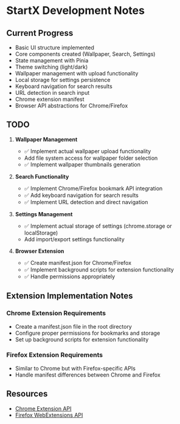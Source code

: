 # StartX Development Notes

## Current Progress
- Basic UI structure implemented
- Core components created (Wallpaper, Search, Settings)
- State management with Pinia
- Theme switching (light/dark)
- Wallpaper management with upload functionality
- Local storage for settings persistence
- Keyboard navigation for search results
- URL detection in search input
- Chrome extension manifest
- Browser API abstractions for Chrome/Firefox

## TODO
1. **Wallpaper Management**
   - ✅ Implement actual wallpaper upload functionality
   - Add file system access for wallpaper folder selection
   - ✅ Implement wallpaper thumbnails generation

2. **Search Functionality**
   - ✅ Implement Chrome/Firefox bookmark API integration
   - ✅ Add keyboard navigation for search results
   - ✅ Implement URL detection and direct navigation

3. **Settings Management**
   - ✅ Implement actual storage of settings (chrome.storage or localStorage)
   - Add import/export settings functionality

4. **Browser Extension**
   - ✅ Create manifest.json for Chrome/Firefox
   - ✅ Implement background scripts for extension functionality
   - ✅ Handle permissions appropriately

## Extension Implementation Notes

### Chrome Extension Requirements
- Create a manifest.json file in the root directory
- Configure proper permissions for bookmarks and storage
- Set up background scripts for extension functionality

### Firefox Extension Requirements
- Similar to Chrome but with Firefox-specific APIs
- Handle manifest differences between Chrome and Firefox

## Resources
- [Chrome Extension API](https://developer.chrome.com/docs/extensions/reference/)
- [Firefox WebExtensions API](https://developer.mozilla.org/en-US/docs/Mozilla/Add-ons/WebExtensions) 
